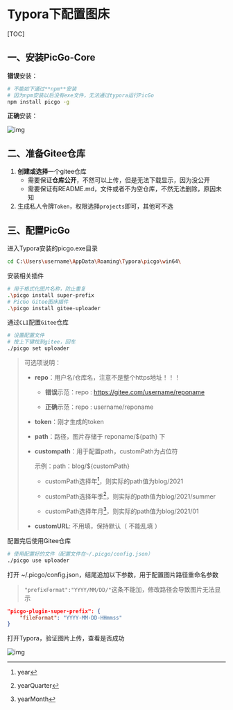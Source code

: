 # Typora下配置图床

[TOC]

## 一、安装PicGo-Core

**错误**安装：

```bash
# 不能如下通过**npm**安装
# 因为npm安装以后没有exe文件，无法通过typora运行PicGo
npm install picgo -g
```

**正确**安装：

![img](https://gitee.com/jxprog/PicBed/raw/master/md/2021/10/29-223421.png)

## 二、准备Gitee仓库

1.   **创建或选择**一个gitee仓库
     -   需要保证**仓库公开**，不然可以上传，但是无法下载显示，因为没公开
     -   需要保证有README.md，文件或者不为空仓库，不然无法删除，原因未知
2.   生成私人令牌`Token`，权限选择`projects`即可，其他可不选

## 三、配置PicGo

进入Typora安装的picgo.exe目录

```bash
cd C:\Users\username\AppData\Roaming\Typora\picgo\win64\
```

安装相关插件

```bash
# 用于格式化图片名称，防止重复
.\picgo install super-prefix
# PicGo Gitee图床插件 
.\picgo install gitee-uploader
```

通过`CLI`配置`Gitee`仓库

```bash
# 设置配置文件
# 按上下键找到gitee，回车
./picgo set uploader  
```
>   可选项说明：
>
>   -   **repo**：用户名/仓库名，注意不是整个https地址！！！
>
>       -   **错误**示范：repo : https://gitee.com/username/reponame
>
>       -   **正确**示范：repo : username/reponame
>
>   -   **token**：刚才生成的token
>
>   -   **path**：路径，图片存储于 reponame/${path} 下    
>
>   -   **custompath**：用于配置path，customPath为占位符
>
>       示例：path：blog/${customPath}
>
>       -   customPath选择年[^1]，则实际的path值为blog/2021
>
>       -   customPath选择年季[^2]，则实际的path值为blog/2021/summer
>
>       -   customPath选择年月[^3]，则实际的path值为blog/2021/01
>
>   -   **customURL**: 不用填，保持默认（ 不能乱填 ） 

配置完后使用Gitee仓库

```   bash
# 使用配置好的文件（配置文件在~/.picgo/config.json）
./picgo use uploader
```

打开 ~/.picgo/config.json，结尾追加以下参数，用于配置图片路径重命名参数

>   `"prefixFormat":"YYYY/MM/DD/"`这条不能加，修改路径会导致图片无法显示

```json
"picgo-plugin-super-prefix": {
    "fileFormat": "YYYY-MM-DD-HHmmss"
} 
```

打开Typora，验证图片上传，查看是否成功

![img](https://gitee.com/jxprog/PicBed/raw/master/md/2021/10/29-223429.png)

[^1]: year
[^2]: yearQuarter
[^3]: yearMonth
